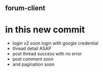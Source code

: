 ## forum-client

# in this new commit 

- login v2 soon login with google credential 
- thread detail ASAP
- post thread success with no error 
- post comment soon 
- and pagination soon 
